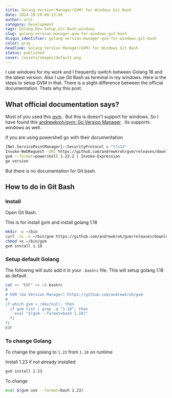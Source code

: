 ```yaml
---
title: Golang Version Manager(GVM) for Windows Git Bash
date: 2024-10-20 09:13:50
author: arul
category: Development
tags: Golang,Dev-Setup,Git-Bash,windows
slug: golang-version-manager-gvm-for-windows-git-bash
disqus_identifier: golang-version-manager-gvm-for-windows-git-bash
color: gray
headline: Golang Version Manager(GVM) for Windows Git Bash
status: published
cover: /assets/images/default.png
---
```

I use windows for my work and I frequently switch between Golang 18 and the latest version. Also I use Git Bash as terminal in my windows. Here is the steps to setup GVM in that. There is a slight difference between the official documentation. Thats why this post. 

## What official documentation says?

Most of you used this [gvm](https://github.com/moovweb/gvm) . But this is doesn't support for windows. So I have found this [andrewkroh/gvm: Go Version Manager](https://github.com/andrewkroh/gvm) . Its supports windows as well. 

If you are using powershell go with their documentation

```bash
[Net.ServicePointManager]::SecurityProtocol = "tls12"
Invoke-WebRequest -URI https://github.com/andrewkroh/gvm/releases/download/v0.5.2/gvm-windows-amd64.exe -Outfile C:\Windows\System32\gvm.exe
gvm --format=powershell 1.23.2 | Invoke-Expression
go version
```

But there is no documentation for Git bash. 

## How to do in Git Bash

### Install

Open Git Bash.

This is for install gvm and install golang 1.18

```bash
mkdir -p ~/bin
curl -sL -o ~/bin/gvm https://github.com/andrewkroh/gvm/releases/download/v0.5.2/gvm-windows-amd64.exe
chmod +x ~/bin/gvm
gvm install 1.18
```

### Setup default Golang

The following will auto add it in your `.bashrc` file. This will setup golang 1.18 as default.

```bash
cat << "EOF" >> ~/.bashrc
#
# GVM (Go Version Manager) https://github.com/andrewkroh/gvm
#
if which gvm > /dev/null; then
  if gvm list | grep -q "1.18"; then
    eval "$(gvm --format=bash 1.18)"
  fi
fi
EOF
```

### To change Golang

To change the golang to `1.23` from `1.18` on runtime

Install 1.23 if not already installed

```bash
gvm install 1.23
```

To change

```bash
eval $(gvm use --format=bash 1.23)
```